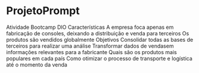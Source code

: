 # ProjetoPrompt
Atividade Bootcamp DIO 
Características
A empresa foca apenas em fabricação de consoles, deixando a distribuição e venda para terceiros
Os produtos são vendidos globalmente
Objetivos
 Consolidar todas as bases de terceiros para realizar uma análise
 Transformar dados de vendasem informações relevantes para a fabricante
 Quais são os produtos mais populares em cada país
 Como otimizar o processo de transporte e logística até o momento da venda
